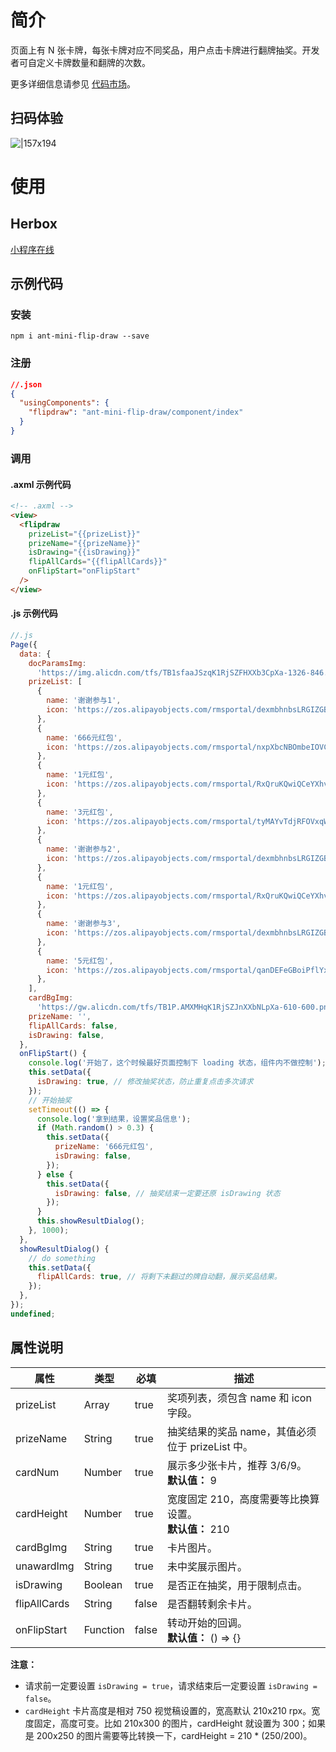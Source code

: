 # 简介

页面上有 N 张卡牌，每张卡牌对应不同奖品，用户点击卡牌进行翻牌抽奖。开发者可自定义卡牌数量和翻牌的次数。

更多详细信息请参见 [代码市场](https://openhome.alipay.com/platform/mas.htm#/templateDetail/comps/7)。

## 扫码体验

![|157x194](https://gw.alipayobjects.com/zos/skylark-tools/public/files/a7b7935583c0e6fdabae23bf6763c784.png#align=left&display=inline&height=194&margin=%5Bobject%20Object%5D&originHeight=194&originWidth=157&status=done&style=none&width=157)

# 使用

## Herbox

[小程序在线](https://herbox-embed.alipay.com/s/doc-flip-draw?theme=light&previewZoom=75&chInfo=openhome-doc)

## 示例代码

### 安装

```shell
npm i ant-mini-flip-draw --save
```

### 注册

```json
//.json
{
  "usingComponents": {
    "flipdraw": "ant-mini-flip-draw/component/index"
  }
}
```

### 调用

#### .axml 示例代码

```html
<!-- .axml -->
<view>
  <flipdraw
    prizeList="{{prizeList}}"
    prizeName="{{prizeName}}"
    isDrawing="{{isDrawing}}"
    flipAllCards="{{flipAllCards}}"
    onFlipStart="onFlipStart"
  />
</view>
```

#### .js 示例代码

```javascript
//.js
Page({
  data: {
    docParamsImg:
      'https://img.alicdn.com/tfs/TB1sfaaJSzqK1RjSZFHXXb3CpXa-1326-846.png',
    prizeList: [
      {
        name: '谢谢参与1',
        icon: 'https://zos.alipayobjects.com/rmsportal/dexmbhnbsLRGIZGBqTcA.png',
      },
      {
        name: '666元红包',
        icon: 'https://zos.alipayobjects.com/rmsportal/nxpXbcNBOmbeIOVCUsuS.png',
      },
      {
        name: '1元红包',
        icon: 'https://zos.alipayobjects.com/rmsportal/RxQruKQwiQCeYXhvwCfP.png',
      },
      {
        name: '3元红包',
        icon: 'https://zos.alipayobjects.com/rmsportal/tyMAYvTdjRFOVxqWVhsj.png',
      },
      {
        name: '谢谢参与2',
        icon: 'https://zos.alipayobjects.com/rmsportal/dexmbhnbsLRGIZGBqTcA.png',
      },
      {
        name: '1元红包',
        icon: 'https://zos.alipayobjects.com/rmsportal/RxQruKQwiQCeYXhvwCfP.png',
      },
      {
        name: '谢谢参与3',
        icon: 'https://zos.alipayobjects.com/rmsportal/dexmbhnbsLRGIZGBqTcA.png',
      },
      {
        name: '5元红包',
        icon: 'https://zos.alipayobjects.com/rmsportal/qanDEFeGBoiPflYxkhJY.png',
      },
    ],
    cardBgImg:
      'https://gw.alicdn.com/tfs/TB1P.AMXMHqK1RjSZJnXXbNLpXa-610-600.png',
    prizeName: '',
    flipAllCards: false,
    isDrawing: false,
  },
  onFlipStart() {
    console.log('开始了，这个时候最好页面控制下 loading 状态，组件内不做控制');
    this.setData({
      isDrawing: true, // 修改抽奖状态，防止重复点击多次请求
    });
    // 开始抽奖
    setTimeout(() => {
      console.log('拿到结果，设置奖品信息');
      if (Math.random() > 0.3) {
        this.setData({
          prizeName: '666元红包',
          isDrawing: false,
        });
      } else {
        this.setData({
          isDrawing: false, // 抽奖结束一定要还原 isDrawing 状态
        });
      }
      this.showResultDialog();
    }, 1000);
  },
  showResultDialog() {
    // do something
    this.setData({
      flipAllCards: true, // 将剩下未翻过的牌自动翻，展示奖品结果。
    });
  },
});
undefined;
```

## 属性说明

| **属性** | **类型** | **必填** | **描述** |
| --- | --- | --- | --- |
| prizeList | Array | true | 奖项列表，须包含 name 和 icon 字段。 |
| prizeName | String | true | 抽奖结果的奖品 name，其值必须位于 prizeList 中。 |
| cardNum | Number | true | 展示多少张卡片，推荐 3/6/9。<br />**默认值：** 9 |
| cardHeight | Number | true | 宽度固定 210，高度需要等比换算设置。<br />**默认值：** 210 |
| cardBgImg | String | true | 卡片图片。 |
| unawardImg | String | true | 未中奖展示图片。 |
| isDrawing | Boolean | true | 是否正在抽奖，用于限制点击。 |
| flipAllCards | String | false | 是否翻转剩余卡片。 |
| onFlipStart | Function | false | 转动开始的回调。<br />**默认值：** () => {} |

**注意：**

- 请求前一定要设置 `isDrawing = true`，请求结束后一定要设置 `isDrawing = false`。
- `cardHeight` 卡片高度是相对 750 视觉稿设置的，宽高默认 210x210 rpx。宽度固定，高度可变。比如 210x300 的图片，cardHeight 就设置为 300；如果是 200x250 的图片需要等比转换一下，cardHeight = 210 \* (250/200)。
